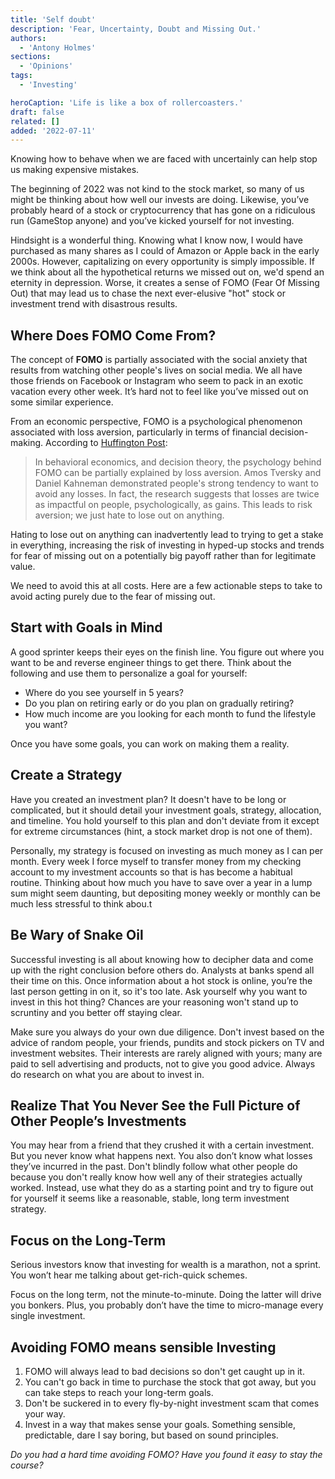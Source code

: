 ```yaml
---
title: 'Self doubt'
description: 'Fear, Uncertainty, Doubt and Missing Out.'
authors:
  - 'Antony Holmes'
sections:
  - 'Opinions'
tags:
  - 'Investing'

heroCaption: 'Life is like a box of rollercoasters.'
draft: false
related: []
added: '2022-07-11'
---
```


Knowing how to behave when we are faced with uncertainly can help stop us making expensive mistakes.

The beginning of 2022 was not kind to the stock market, so many of us might be thinking about how well our invests are doing. Likewise, you’ve probably heard of a stock or cryptocurrency that has gone on a ridiculous run (GameStop anyone) and you’ve kicked yourself for not investing.

Hindsight is a wonderful thing. Knowing what I know now, I would have purchased as many shares as I could of Amazon or Apple back in the early 2000s. However, capitalizing on every opportunity is simply impossible. If we think about all the hypothetical returns we missed out on, we'd spend an eternity in depression. Worse, it creates a sense of FOMO (Fear Of Missing Out) that may lead us to chase the next ever-elusive "hot" stock or investment trend with disastrous results.

## Where Does FOMO Come From?

The concept of **FOMO** is partially associated with the social anxiety that results from watching other people's lives on social media. We all have those friends on Facebook or Instagram who seem to pack in an exotic vacation every other week. It’s hard not to feel like you’ve missed out on some similar experience.

From an economic perspective, FOMO is a psychological phenomenon associated with loss aversion, particularly in terms of financial decision-making. According to <a href="https://www.huffpost.com/entry/the-warped-psychology-of-fomo_b_59bae251e4b02c642e4a14e2" target="_blank">Huffington Post</a>:

> In behavioral economics, and decision theory, the psychology behind FOMO can be partially explained by loss aversion. Amos Tversky and Daniel Kahneman demonstrated people's strong tendency to want to avoid any losses. In fact, the research suggests that losses are twice as impactful on people, psychologically, as gains. This leads to risk aversion; we just hate to lose out on anything.

Hating to lose out on anything can inadvertently lead to trying to get a stake in everything, increasing the risk of investing in hyped-up stocks and trends for fear of missing out on a potentially big payoff rather than for legitimate value.

We need to avoid this at all costs. Here are a few actionable steps to take to avoid acting purely due to the fear of missing out.

## Start with Goals in Mind

A good sprinter keeps their eyes on the finish line. You figure out where you want to be and reverse engineer things to get there. Think about the following and use them to personalize a goal for yourself:

- Where do you see yourself in 5 years?
- Do you plan on retiring early or do you plan on gradually retiring?
- How much income are you looking for each month to fund the lifestyle you want?

Once you have some goals, you can work on making them a reality.

## Create a Strategy

Have you created an investment plan? It doesn't have to be long or complicated, but it should detail your investment goals, strategy, allocation, and timeline. You hold yourself to this plan and don't deviate from it except for extreme circumstances (hint, a stock market drop is not one of them).

Personally, my strategy is focused on investing as much money as I can per month. Every week I force myself to transfer money from my checking account to my investment accounts so that is has become a habitual routine. Thinking about how much you have to save over a year in a lump sum might seem daunting, but depositing money weekly or monthly can be much less stressful to think abou.t

## Be Wary of Snake Oil

Successful investing is all about knowing how to decipher data and come up with the right conclusion before others do. Analysts at banks spend all their time on this. Once information about a hot stock is online, you’re the last person getting in on it, so it's too late. Ask yourself why you want to invest in this hot thing? Chances are your reasoning won't stand up to scruntiny and you better off staying clear.

Make sure you always do your own due diligence. Don't invest based on the advice of random people, your friends, pundits and stock pickers on TV and investment websites. Their interests are rarely aligned with yours; many are paid to sell advertising and products, not to give you good advice. Always do research on what you are about to invest in.

## Realize That You Never See the Full Picture of Other People’s Investments

You may hear from a friend that they crushed it with a certain investment. But you never know what happens next. You also don’t know what losses they’ve incurred in the past. Don't blindly follow what other people do because you don't really know how well any of their strategies actually worked. Instead, use what they do as a starting point and try to figure out for yourself it seems like a reasonable, stable, long term investment strategy.

## Focus on the Long-Term

Serious investors know that investing for wealth is a marathon, not a sprint. You won’t hear me talking about get-rich-quick schemes.

Focus on the long term, not the minute-to-minute. Doing the latter will drive you bonkers. Plus, you probably don’t have the time to micro-manage every single investment.

<div class="conclusion">
  <h2>Avoiding FOMO means sensible Investing</h2>
  <ol>
    <li>
      FOMO will always lead to bad decisions so don't get caught up in it.
    </li>
    <li>
      You can't go back in time to purchase the stock that got away, but you can
      take steps to reach your long-term goals.
    </li>
    <li>
      Don't be suckered in to every fly-by-night investment scam that comes your
      way.
    </li>
    <li>
      Invest in a way that makes sense your goals. Something sensible,
      predictable, dare I say boring, but based on sound principles.
    </li>
  </ol>
</div>

_Do you had a hard time avoiding FOMO? Have you found it easy to stay the course?_
